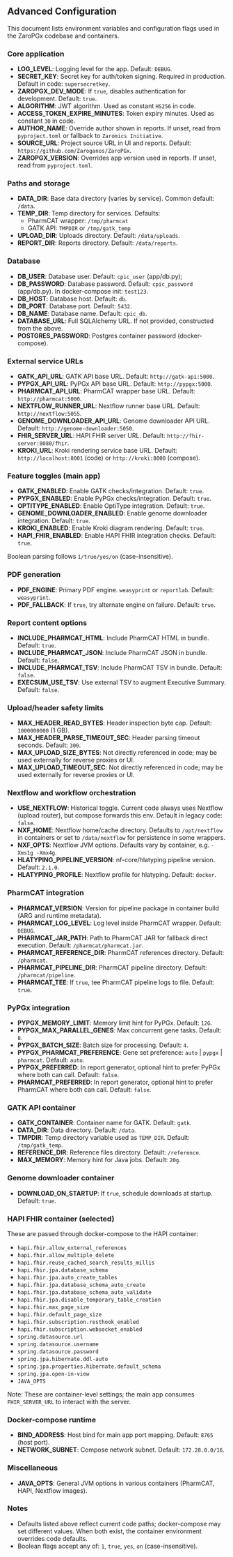## Advanced Configuration

This document lists environment variables and configuration flags used in the ZaroPGx codebase and containers.

### Core application
- **LOG_LEVEL**: Logging level for the app. Default: `DEBUG`.
- **SECRET_KEY**: Secret key for auth/token signing. Required in production. Default in code: `supersecretkey`.
- **ZAROPGX_DEV_MODE**: If `true`, disables authentication for development. Default: `true`.
- **ALGORITHM**: JWT algorithm. Used as constant `HS256` in code.
- **ACCESS_TOKEN_EXPIRE_MINUTES**: Token expiry minutes. Used as constant `30` in code.
- **AUTHOR_NAME**: Override author shown in reports. If unset, read from `pyproject.toml` or fallback to `Zaromics Initiative`.
- **SOURCE_URL**: Project source URL in UI and reports. Default: `https://github.com/Zaroganos/ZaroPGx`.
- **ZAROPGX_VERSION**: Overrides app version used in reports. If unset, read from `pyproject.toml`.

### Paths and storage
- **DATA_DIR**: Base data directory (varies by service). Common default: `/data`.
- **TEMP_DIR**: Temp directory for services. Defaults:
  - PharmCAT wrapper: `/tmp/pharmcat`
  - GATK API: `TMPDIR` or `/tmp/gatk_temp`
- **UPLOAD_DIR**: Uploads directory. Default: `/data/uploads`.
- **REPORT_DIR**: Reports directory. Default: `/data/reports`.

### Database
- **DB_USER**: Database user. Default: `cpic_user` (app/db.py);
- **DB_PASSWORD**: Database password. Default: `cpic_password` (app/db.py). In docker-compose init: `test123`.
- **DB_HOST**: Database host. Default: `db`.
- **DB_PORT**: Database port. Default: `5432`.
- **DB_NAME**: Database name. Default: `cpic_db`.
- **DATABASE_URL**: Full SQLAlchemy URL. If not provided, constructed from the above.
- **POSTGRES_PASSWORD**: Postgres container password (docker-compose).

### External service URLs
- **GATK_API_URL**: GATK API base URL. Default: `http://gatk-api:5000`.
- **PYPGX_API_URL**: PyPGx API base URL. Default: `http://pypgx:5000`.
- **PHARMCAT_API_URL**: PharmCAT wrapper base URL. Default: `http://pharmcat:5000`.
- **NEXTFLOW_RUNNER_URL**: Nextflow runner base URL. Default: `http://nextflow:5055`.
- **GENOME_DOWNLOADER_API_URL**: Genome downloader API URL. Default: `http://genome-downloader:5050`.
- **FHIR_SERVER_URL**: HAPI FHIR server URL. Default: `http://fhir-server:8080/fhir`.
- **KROKI_URL**: Kroki rendering service base URL. Default: `http://localhost:8001` (code) or `http://kroki:8000` (compose).

### Feature toggles (main app)
- **GATK_ENABLED**: Enable GATK checks/integration. Default: `true`.
- **PYPGX_ENABLED**: Enable PyPGx checks/integration. Default: `true`.
- **OPTITYPE_ENABLED**: Enable OptiType integration. Default: `true`.
- **GENOME_DOWNLOADER_ENABLED**: Enable genome downloader integration. Default: `true`.
- **KROKI_ENABLED**: Enable Kroki diagram rendering. Default: `true`.
- **HAPI_FHIR_ENABLED**: Enable HAPI FHIR integration checks. Default: `true`.

Boolean parsing follows `1/true/yes/on` (case-insensitive).

### PDF generation
- **PDF_ENGINE**: Primary PDF engine. `weasyprint` or `reportlab`. Default: `weasyprint`.
- **PDF_FALLBACK**: If `true`, try alternate engine on failure. Default: `true`.

### Report content options
- **INCLUDE_PHARMCAT_HTML**: Include PharmCAT HTML in bundle. Default: `true`.
- **INCLUDE_PHARMCAT_JSON**: Include PharmCAT JSON in bundle. Default: `false`.
- **INCLUDE_PHARMCAT_TSV**: Include PharmCAT TSV in bundle. Default: `false`.
- **EXECSUM_USE_TSV**: Use external TSV to augment Executive Summary. Default: `false`.

### Upload/header safety limits
- **MAX_HEADER_READ_BYTES**: Header inspection byte cap. Default: `1000000000` (1 GB).
- **MAX_HEADER_PARSE_TIMEOUT_SEC**: Header parsing timeout seconds. Default: `300`.
- **MAX_UPLOAD_SIZE_BYTES**: Not directly referenced in code; may be used externally for reverse proxies or UI.
- **MAX_UPLOAD_TIMEOUT_SEC**: Not directly referenced in code; may be used externally for reverse proxies or UI.

### Nextflow and workflow orchestration
- **USE_NEXTFLOW**: Historical toggle. Current code always uses Nextflow (upload router), but compose forwards this env. Default in legacy code: `false`.
- **NXF_HOME**: Nextflow home/cache directory. Defaults to `/opt/nextflow` in containers or set to `/data/nextflow` for persistence in some wrappers.
- **NXF_OPTS**: Nextflow JVM options. Defaults vary by container, e.g. `-Xms1g -Xmx4g`.
- **HLATYPING_PIPELINE_VERSION**: nf-core/hlatyping pipeline version. Default: `2.1.0`.
- **HLATYPING_PROFILE**: Nextflow profile for hlatyping. Default: `docker`.

### PharmCAT integration
- **PHARMCAT_VERSION**: Version for pipeline package in container build (ARG and runtime metadata).
- **PHARMCAT_LOG_LEVEL**: Log level inside PharmCAT wrapper. Default: `DEBUG`.
- **PHARMCAT_JAR_PATH**: Path to PharmCAT JAR for fallback direct execution. Default: `/pharmcat/pharmcat.jar`.
- **PHARMCAT_REFERENCE_DIR**: PharmCAT references directory. Default: `/pharmcat`.
- **PHARMCAT_PIPELINE_DIR**: PharmCAT pipeline directory. Default: `/pharmcat/pipeline`.
- **PHARMCAT_TEE**: If `true`, tee PharmCAT pipeline logs to file. Default: `true`.

### PyPGx integration
- **PYPGX_MEMORY_LIMIT**: Memory limit hint for PyPGx. Default: `12G`.
- **PYPGX_MAX_PARALLEL_GENES**: Max concurrent gene tasks. Default: `8`.
- **PYPGX_BATCH_SIZE**: Batch size for processing. Default: `4`.
- **PYPGX_PHARMCAT_PREFERENCE**: Gene set preference: `auto` | `pypgx` | `pharmcat`. Default: `auto`.
- **PYPGX_PREFERRED**: In report generator, optional hint to prefer PyPGx where both can call. Default: `false`.
- **PHARMCAT_PREFERRED**: In report generator, optional hint to prefer PharmCAT where both can call. Default: `false`.

### GATK API container
- **GATK_CONTAINER**: Container name for GATK. Default: `gatk`.
- **DATA_DIR**: Data directory. Default: `/data`.
- **TMPDIR**: Temp directory variable used as `TEMP_DIR`. Default: `/tmp/gatk_temp`.
- **REFERENCE_DIR**: Reference files directory. Default: `/reference`.
- **MAX_MEMORY**: Memory hint for Java jobs. Default: `20g`.

### Genome downloader container
- **DOWNLOAD_ON_STARTUP**: If `true`, schedule downloads at startup. Default: `true`.

### HAPI FHIR container (selected)
These are passed through docker-compose to the HAPI container:
- `hapi.fhir.allow_external_references`
- `hapi.fhir.allow_multiple_delete`
- `hapi.fhir.reuse_cached_search_results_millis`
- `hapi.fhir.jpa.database_schema`
- `hapi.fhir.jpa.auto_create_tables`
- `hapi.fhir.jpa.database_schema_auto_create`
- `hapi.fhir.jpa.database_schema_auto_validate`
- `hapi.fhir.jpa.disable_temporary_table_creation`
- `hapi.fhir.max_page_size`
- `hapi.fhir.default_page_size`
- `hapi.fhir.subscription.resthook_enabled`
- `hapi.fhir.subscription.websocket_enabled`
- `spring.datasource.url`
- `spring.datasource.username`
- `spring.datasource.password`
- `spring.jpa.hibernate.ddl-auto`
- `spring.jpa.properties.hibernate.default_schema`
- `spring.jpa.open-in-view`
- `JAVA_OPTS`

Note: These are container-level settings; the main app consumes `FHIR_SERVER_URL` to interact with the server.

### Docker-compose runtime
- **BIND_ADDRESS**: Host bind for main app port mapping. Default: `8765` (host port).
- **NETWORK_SUBNET**: Compose network subnet. Default: `172.28.0.0/16`.

### Miscellaneous
- **JAVA_OPTS**: General JVM options in various containers (PharmCAT, HAPI, Nextflow images).

### Notes
- Defaults listed above reflect current code paths; docker-compose may set different values. When both exist, the container environment overrides code defaults.
- Boolean flags accept any of: `1`, `true`, `yes`, `on` (case-insensitive).


